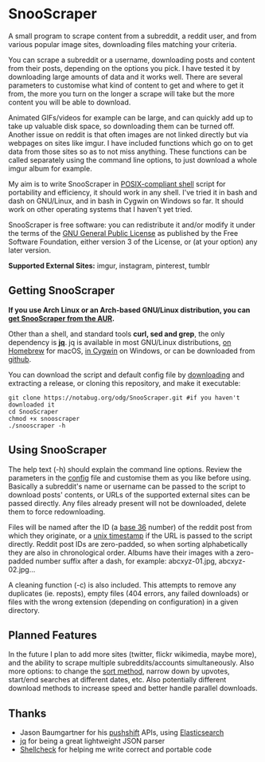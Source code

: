 # SnooScraper

A small program to scrape content from a subreddit, a reddit user, and from various popular image 
sites, downloading files matching your criteria.

You can scrape a subreddit or a username, downloading posts and content from their posts, depending 
on the options you pick. I have tested it by downloading large amounts of data and it works well. 
There are several parameters to customise what kind of content to get and where to get it from, the 
more you turn on the longer a scrape will take but the more content you will be able to download.
 
Animated GIFs/videos for example can be large, and can quickly add up to take up valuable disk space, 
so downloading them can be turned off. Another issue on reddit is that often images are not linked 
directly but via webpages on sites like imgur. I have included functions which go on to get data from 
those sites so as to not miss anything. These functions can be called separately using the command 
line options, to just download a whole imgur album for example.

My aim is to write SnooScraper in [POSIX-compliant shell](https://en.wikipedia.org/wiki/Unix_shell) 
script for portability and efficiency, it should work in any shell. I've tried it in bash and dash on 
GNU/Linux, and in bash in Cygwin on Windows so far. It should work on other operating systems that I 
haven't yet tried.

SnooScraper is free software: you can redistribute it and/or modify it under the terms of the 
[GNU General Public License](https://www.gnu.org/licenses/gpl.html) as published by the Free Software 
Foundation, either version 3 of the License, or (at your option) any later version.

**Supported External Sites:** imgur, instagram, pinterest, tumblr

## Getting SnooScraper

**If you use Arch Linux or an Arch-based GNU/Linux distribution, you can 
[get SnooScraper from the AUR](https://aur.archlinux.org/packages/snooscraper-git/).**

Other than a shell, and standard tools **curl, sed and grep**, the only dependency is 
**[jq](https://stedolan.github.io/jq/)**. jq is available in most GNU/Linux distributions, 
[on Homebrew](https://formulae.brew.sh/formula/jq) for macOS, 
[in Cygwin](https://cygwin.com/cgi-bin2/package-cat.cgi?file=x86_64%2Fjq%2Fjq-1.5-3) on Windows, or 
can be downloaded from [github](https://github.com/stedolan/jq/releases).

You can download the script and default config file by 
[downloading](https://notabug.org/odg/SnooScraper/releases) and extracting a release, or cloning 
this repository, and make it executable:

```
git clone https://notabug.org/odg/SnooScraper.git #if you haven't downloaded it
cd SnooScraper
chmod +x snooscraper
./snooscraper -h
```

## Using SnooScraper

The help text (-h) should explain the command line options. Review the parameters in the 
[config](https://notabug.org/odg/SnooScraper/src/master/config) file and customise them as you 
like before using. Basically a subreddit's name or username can be passed to the script to download 
posts' contents, or URLs of the supported external sites can be passed directly. Any files already 
present will not be downloaded, delete them to force redownloading.

Files will be named after the ID (a [base 36](https://en.wikipedia.org/wiki/Base36) number) of the 
reddit post from which they originate, or a [unix timestamp](https://en.wikipedia.org/wiki/Unix_time) 
if the URL is passed to the script directly. Reddit post IDs are zero-padded, so when sorting 
alphabetically they are also in chronological order. Albums have their images with a zero-padded 
number suffix after a dash, for example: abcxyz-01.jpg, abcxyz-02.jpg...

A cleaning function (-c) is also included. This attempts to remove any duplicates (ie. reposts), 
empty files (404 errors, any failed downloads) or files with the wrong extension (depending on 
configuration) in a given directory.

## Planned Features

In the future I plan to add more sites (twitter, flickr wikimedia, maybe more), and the ability to 
scrape multiple subreddits/accounts simultaneously. Also more options: to change the 
[sort method](https://redditblog.com/2009/10/15/reddits-new-comment-sorting-system/), narrow down 
by upvotes, start/end searches at different dates, etc. Also potentially different download 
methods to increase speed and better handle parallel downloads.

## Thanks

 * Jason Baumgartner for his [pushshift](https://pushshift.io) APIs, using 
[Elasticsearch](https://www.elastic.co/products/elasticsearch)
 * [jq](https://stedolan.github.io/jq/) for being a great lightweight JSON parser
 * [Shellcheck](https://www.shellcheck.net/) for helping me write correct and portable code
